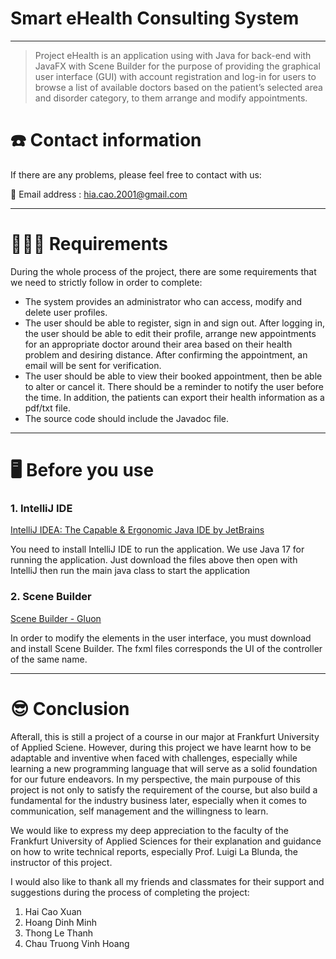 # Smart eHealth Consulting System

---

> Project eHealth is an application using with Java for back-end with JavaFX with Scene Builder for the purpose of providing the graphical user interface (GUI) with account registration and log-in for users to browse a list of available doctors based on the patient’s selected area and disorder category, to them arrange and modify appointments.
> 

# ☎️ Contact information

If there are any problems, please feel free to contact with us:

📧 Email address : hia.cao.2001@gmail.com

---

# **👩🏻‍💻** Requirements

During the whole process of the project, there are some requirements that we need to strictly follow in order to complete:

- The system provides an administrator who can access, modify and delete user profiles.
- The user should be able to register, sign in and sign out. After logging in, the user should be able to edit their profile, arrange new appointments for an appropriate doctor around their area based on their health problem and desiring distance. After confirming the appointment, an email will be sent for verification.
- The user should be able to view their booked appointment, then be able to alter or cancel it. There should be a reminder to notify the user before the time. In addition, the patients can export their health information as a pdf/txt file.
- The source code should include the Javadoc file.

---

# 🖥️ Before you use

### 1. IntelliJ IDE

[IntelliJ IDEA: The Capable & Ergonomic Java IDE by JetBrains](https://www.jetbrains.com/idea/)

You need to install IntelliJ IDE to run the application. We use Java 17 for running the application. Just download the files above then open with IntelliJ then run the main java class to start the application

### 2. Scene Builder

[Scene Builder - Gluon](https://gluonhq.com/products/scene-builder/)

In order to modify the elements in the user interface, you must download and install Scene Builder. The fxml files corresponds the UI of the controller of the same name. 

---

# 😎 Conclusion

Afterall, this is still a project of a course in our major at Frankfurt University of Applied Sciene. However, during this project we have learnt how to be adaptable and inventive when faced with challenges, especially while learning a new programming language that will serve as a solid foundation for our future endeavors. In my perspective, the main purpouse of this project is not only to satisfy the requirement of the course, but also build a fundamental for the industry business later, especially when it comes to communication, self management and the willingness to learn.

We would like to express my deep appreciation to the faculty of the Frankfurt University of Applied Sciences for their explanation and guidance on how to write technical reports, especially Prof. Luigi La Blunda, the instructor of this project.

I would also like to thank all my friends and classmates for their support and suggestions during the process of completing the project:

1. Hai Cao Xuan
2. Hoang Dinh Minh
3. Thong Le Thanh
4. Chau Truong Vinh Hoang
